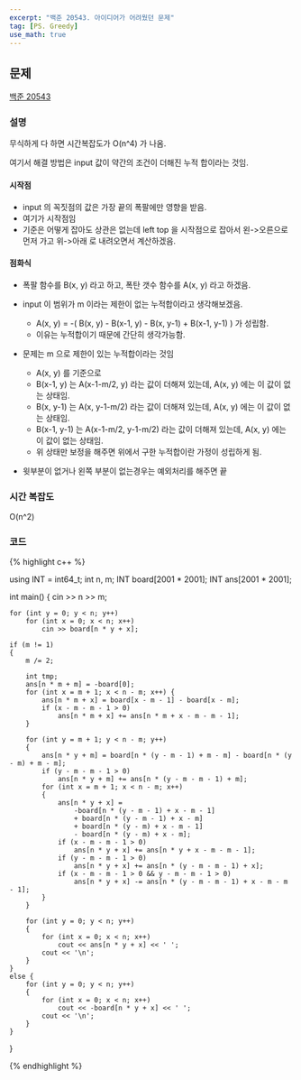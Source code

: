 ```yaml
---
excerpt: "백준 20543. 아이디어가 어려웠던 문제"
tag: [PS. Greedy]
use_math: true
---
```

## 문제

[백준 20543](https://www.acmicpc.net/problem/20543)



### 설명 

무식하게 다 하면 시간복잡도가 O(n^4) 가 나옴.

여기서 해결 방법은 input 값이 약간의 조건이 더해진 누적 합이라는 것임.

#### 시작점

+ input 의 꼭짓점의 값은 가장 끝의 폭팔에만 영향을 받음.
+ 여기가 시작점임
+ 기준은 어떻게 잡아도 상관은 없는데 left top 을 시작점으로 잡아서 왼->오른으로 먼저 가고 위->아래 로 내려오면서 계산하겠음. 

#### 점화식

+ 폭팔 함수를 B(x, y) 라고 하고, 폭탄 갯수 함수를 A(x, y) 라고 하겠음.
+ input 이 범위가 m 이라는 제한이 없는 누적합이라고 생각해보겠음.
	+ A(x, y) = -( B(x, y) - B(x-1, y) - B(x, y-1) + B(x-1, y-1) ) 가 성립함.
	+ 이유는 누적합이기 때문에 간단히 생각가능함.

+ 문제는 m 으로 제한이 있는 누적합이라는 것임
	+ A(x, y) 를 기준으로
	+ B(x-1, y) 는 A(x-1-m/2, y) 라는 값이 더해져 있는데, A(x, y) 에는 이 값이 없는 상태임.
	+ B(x, y-1) 는 A(x, y-1-m/2) 라는 값이 더해져 있는데, A(x, y) 에는 이 값이 없는 상태임.
	+ B(x-1, y-1) 는 A(x-1-m/2, y-1-m/2) 라는 값이 더해져 있는데, A(x, y) 에는 이 값이 없는 상태임.
	+ 위 상태만 보정을 해주면 위에서 구한 누적합이란 가정이 성립하게 됨.

+ 윗부분이 없거나 왼쪽 부분이 없는경우는 예외처리를 해주면 끝




### 시간 복잡도

O(n^2)



### 코드

{% highlight c++ %}

using INT = int64_t;
int n, m;
INT board[2001 * 2001];
INT ans[2001 * 2001];

int main()
{
	cin >> n >> m;

	for (int y = 0; y < n; y++)
		for (int x = 0; x < n; x++)
			cin >> board[n * y + x];
	
	if (m != 1)
	{
		m /= 2;
	
		int tmp;
		ans[n * m + m] = -board[0];
		for (int x = m + 1; x < n - m; x++) {
			ans[n * m + x] = board[x - m - 1] - board[x - m];
			if (x - m - m - 1 > 0)
				ans[n * m + x] += ans[n * m + x - m - m - 1];
		}
	
		for (int y = m + 1; y < n - m; y++)
		{
			ans[n * y + m] = board[n * (y - m - 1) + m - m] - board[n * (y - m) + m - m];
			if (y - m - m - 1 > 0)
				ans[n * y + m] += ans[n * (y - m - m - 1) + m];
			for (int x = m + 1; x < n - m; x++)
			{
				ans[n * y + x] =
					-board[n * (y - m - 1) + x - m - 1]
					+ board[n * (y - m - 1) + x - m]
					+ board[n * (y - m) + x - m - 1]
					- board[n * (y - m) + x - m];
				if (x - m - m - 1 > 0)
					ans[n * y + x] += ans[n * y + x - m - m - 1];
				if (y - m - m - 1 > 0)
					ans[n * y + x] += ans[n * (y - m - m - 1) + x];
				if (x - m - m - 1 > 0 && y - m - m - 1 > 0)
					ans[n * y + x] -= ans[n * (y - m - m - 1) + x - m - m - 1];
			}
		}
	
		for (int y = 0; y < n; y++)
		{
			for (int x = 0; x < n; x++)
				cout << ans[n * y + x] << ' ';
			cout << '\n';
		}
	}
	else {
		for (int y = 0; y < n; y++)
		{
			for (int x = 0; x < n; x++)
				cout << -board[n * y + x] << ' ';
			cout << '\n';
		}
	}
}

{% endhighlight %}